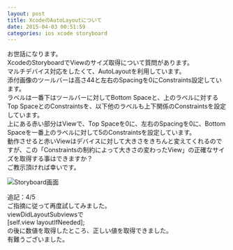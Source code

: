 ```yaml
---
layout: post
title: XcodeのAutoLayoutについて
date: 2015-04-03 00:51:59
categories: ios xcode storyboard
---
```

<!-- {% raw %} -->
<p>お世話になります。<br>
XcodeのStoryboardでViewのサイズ取得について質問があります。<br>
マルチデバイス対応をしたくて、AutoLayoutを利用しています。<br>
添付画像のツールバーは高さ44と左右のSpacingを0にConstraints設定しています。<br>
ラベルは一番下はツールバーに対してBottom Spaceと、上のラベルに対するTop SpaceとのConstraintsを、以下他のラベルも上下関係のConstraintsを設定しています。<br>
上にある赤い部分はViewで、Top Spaceを0に、左右のSpacingを0に、Bottom Spaceを一番上のラベルに対して5のConstraintsを設定しています。<br>
動作させると赤いViewはデバイスに対して大きさをきちんと変えてくれるのですが、この「Constraintsの制約によって大きさの変わったView」の正確なサイズを取得する事はできますか？<br>
ご教示頂ければ幸いです。</p>

<p><img src="https://i.stack.imgur.com/6iTdj.jpg" alt="Storyboard画面"></p>

<p>追記：4/5<br>
ご指摘に従って再度試してみました。<br>
viewDidLayoutSubviewsで<br>
    [self.view layoutIfNeeded];<br>
の後に数値を取得したところ、正しい値を取得できました。<br>
有難うございました。</p>
<!-- {% endraw %} -->
